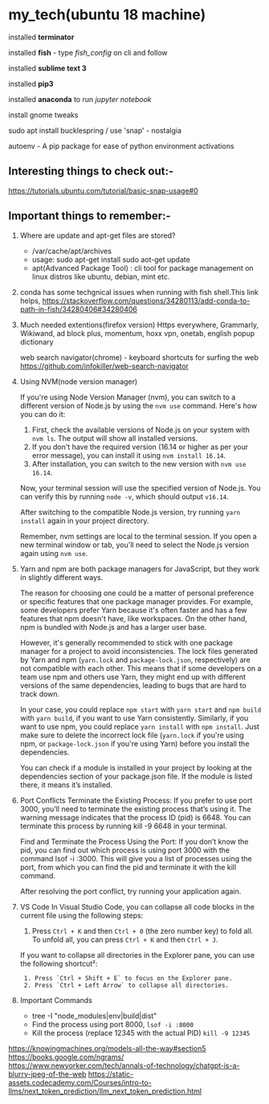 # my_tech(ubuntu 18 machine)

installed **terminator**

installed **fish** - type *fish_config* on cli and follow

installed **sublime text 3**

installed **pip3** 

installed **anaconda** to run *jupyter notebook*

install gnome tweaks

sudo apt install bucklespring / use 'snap' - nostalgia

autoenv - A pip package for ease of python environment activations



## Interesting things to check out:-
https://tutorials.ubuntu.com/tutorial/basic-snap-usage#0


## Important things to remember:-

1. Where are update and apt-get files are stored?
	- /var/cache/apt/archives
	- usage: sudo apt-get install <package name>
			 sudo aot-get update
	- apt(Advanced Package Tool) : cli tool for package management on linux distros like ubuntu, debian, mint etc. 		

2. conda has some techgnical issues when running with fish shell.This link helps,
https://stackoverflow.com/questions/34280113/add-conda-to-path-in-fish/34280406#34280406

3. Much needed extentions(firefox version)
	Https everywhere,
	Grammarly,
	Wikiwand,
	ad block plus,
	momentum,
	hoxx vpn,
	onetab,
	english popup dictionary
	
	web search navigator(chrome) - keyboard shortcuts for surfing the web 
	https://github.com/infokiller/web-search-navigator


4. Using NVM(node version manager)

   If you're using Node Version Manager (nvm), you can switch to a different version of Node.js by using the `nvm use` command. Here's how you can do it:

	1. First, check the available versions of Node.js on your system with `nvm ls`. The output will show all installed versions.
	2. If you don't have the required version (16.14 or higher as per your error message), you can install it using `nvm install 16.14`.
	3. After installation, you can switch to the new version with `nvm use 16.14`.

	Now, your terminal session will use the specified version of Node.js. You can verify this by running `node -v`, which should output `v16.14`.
	
	After switching to the compatible Node.js version, try running `yarn install` again in your project directory.
	
	Remember, nvm settings are local to the terminal session. If you open a new terminal window or tab, you'll need to select the Node.js version again using `nvm use`.

5. Yarn and npm are both package managers for JavaScript, but they work in slightly different ways. 

	The reason for choosing one could be a matter of personal preference or specific features that one package manager provides. For example, some developers prefer Yarn because it's often faster and has a few features that npm doesn't have, like workspaces. On the other hand, npm is bundled with Node.js and has a larger user base.
	
	However, it's generally recommended to stick with one package manager for a project to avoid inconsistencies. The lock files generated by Yarn and npm (`yarn.lock` and `package-lock.json`, respectively) are not compatible with each other. This means that if some developers on a team use npm and others use Yarn, they might end up with different versions of the same dependencies, leading to bugs that are hard to track down.
	
	In your case, you could replace `npm start` with `yarn start` and `npm build` with `yarn build`, if you want to use Yarn consistently. Similarly, if you want to use npm, you could replace `yarn install` with `npm install`. Just make sure to delete the incorrect lock file (`yarn.lock` if you're using npm, or `package-lock.json` if you're using Yarn) before you install the dependencies.

	You can check if a module is installed in your project by looking at the dependencies section of your package.json file. If the module is listed there, it means it’s installed.

6. Port Conflicts
	Terminate the Existing Process: If you prefer to use port 3000, you’ll need to terminate the existing process that’s using it. The warning message indicates that the process ID (pid) is 6648. You can terminate this process by running kill -9 6648 in your terminal.
	
	Find and Terminate the Process Using the Port: If you don’t know the pid, you can find out which process is using port 3000 with the command lsof -i :3000. This will give you a list of processes using the port, from which you can find the pid and terminate it with the kill command.
	
	After resolving the port conflict, try running your application again.

7. VS Code
   In Visual Studio Code, you can collapse all code blocks in the current file using the following steps:

	1. Press `Ctrl + K` and then `Ctrl + 0` (the zero number key) to fold all. To unfold all, you can press `Ctrl + K` and then `Ctrl + J`.

	If you want to collapse all directories in the Explorer pane, you can use the following shortcut²:

		1. Press `Ctrl + Shift + E` to focus on the Explorer pane.
		2. Press `Ctrl + Left Arrow` to collapse all directories.

8. Important Commands
   -  tree -I "node_modules|env|build|dist"
   - Find the process using port 8000, ```lsof -i :8000```
   - Kill the process (replace 12345 with the actual PID) ```kill -9 12345```

https://knowingmachines.org/models-all-the-way#section5
https://books.google.com/ngrams/
https://www.newyorker.com/tech/annals-of-technology/chatgpt-is-a-blurry-jpeg-of-the-web
https://static-assets.codecademy.com/Courses/intro-to-llms/next_token_prediction/llm_next_token_prediction.html

